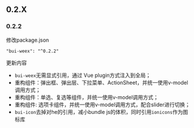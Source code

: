 ## 0.2.X

### 0.2.2

修改package.json

```
"bui-weex": "^0.2.2"
```
更新内容

* `bui-weex`无需显式引用，通过 Vue plugin方式注入到全局；
* 重构组件：弹出框、弹出层、下拉菜单、ActionSheet，并统一使用v-model调用方式；
* 重构组件：单选、复选等组件，并统一使用v-model调用方式；
* 重构组件: 选项卡组件，并统一使用v-model调用方式，配合slider进行切换；
* `bui-icon`去掉对he的引用，减小bundle js的体积，同时引用`ionicons`作为图标库




